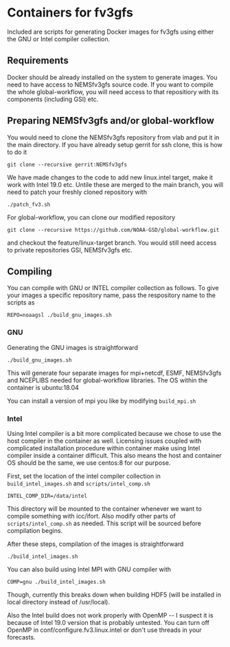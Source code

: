 # Containers for fv3gfs

Included are scripts for generating Docker images for fv3gfs using either the GNU or Intel compiler collection.

## Requirements
Docker should be already installed on the system to generate images.
You need to have access to NEMSfv3gfs source code. If you want to compile the whole global-workflow, you will
need access to that repositiory with its components (including GSI) etc.

## Preparing NEMSfv3gfs and/or global-workflow

You would need to clone the NEMSfv3gfs repository from vlab and put it in the main directory.
If you have already setup gerrit for ssh clone, this is how to do it

    git clone --recursive gerrit:NEMSfv3gfs

We have made changes to the code to add new linux.intel target, make it work with Intel 19.0 etc.
Untile these are merged to the main branch, you will need to patch your freshly cloned repository with

    ./patch_fv3.sh

For global-workflow, you can clone our modified repository
    
    git clone --recursive https://github.com/NOAA-GSD/global-workflow.git

and checkout the feature/linux-target branch. You would still need access to private repositories GSI, NEMSfv3gfs etc.


## Compiling

You can compile with GNU or INTEL compiler collection as follows.
To give your images a specific repository name, pass the respository name to the scripts as
    
    REPO=noaagsl ./build_gnu_images.sh

### GNU

Generating the GNU images is straightforward

    ./build_gnu_images.sh

This will generate four separate images for mpi+netcdf, ESMF, NEMSfv3gfs and NCEPLIBS needed for global-workflow libraries.
The OS within the container is ubuntu:18.04

You can install a version of mpi you like by modifying `build_mpi.sh`

### Intel

Using Intel compiler is a bit more complicated because we chose to use the host compiler in the container as well.
Licensing issues coupled with complicated installation procedure within container make using Intel compiler
inside a container difficult. This also means the host and container OS should be the same, we use centos:8
for our purpose.

First, set the location of the intel compiler collection in `build_intel_images.sh` and `scripts/intel_comp.sh`

    INTEL_COMP_DIR=/data/intel

This directory will be mounted to the container whenever we want to compile something with icc/ifort.
Also modify other parts of `scripts/intel_comp.sh` as needed. This script will be sourced before compilation begins.

After these steps, compilation of the images is straightforward

    ./build_intel_images.sh

You can also build using Intel MPI with GNU compiler with

    COMP=gnu ./build_intel_images.sh

Though, currently this breaks down when building HDF5 (will be installed in local directory instead of /usr/local).

Also the Intel build does not work properly with OpenMP -- I suspect it is because of Intel 19.0 version that is probably
untested. You can turn off OpenMP in conf/configure.fv3.linux.intel or don't use threads in your forecasts.
   
